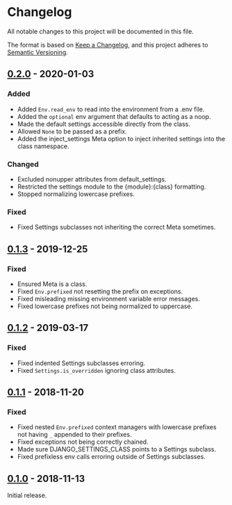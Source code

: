 # Changelog

All notable changes to this project will be documented in this file.

The format is based on [Keep a Changelog](https://keepachangelog.com/),
and this project adheres to [Semantic Versioning](https://semver.org/).

## [0.2.0] - 2020-01-03

### Added

- Added `Env.read_env` to read into the environment from a .env file.
- Added the `optional` env argument that defaults to acting as a noop.
- Made the default settings accessible directly from the class.
- Allowed `None` to be passed as a prefix.
- Added the inject_settings Meta option to inject inherited settings into the
  class namespace.

### Changed

- Excluded nonupper attributes from default_settings.
- Restricted the settings module to the {module}:{class} formatting.
- Stopped normalizing lowercase prefixes.

### Fixed

- Fixed Settings subclasses not inheriting the correct Meta sometimes.

## [0.1.3] - 2019-12-25

### Fixed

- Ensured Meta is a class.
- Fixed `Env.prefixed` not resetting the prefix on exceptions.
- Fixed misleading missing environment variable error messages.
- Fixed lowercase prefixes not being normalized to uppercase.

## [0.1.2] - 2019-03-17

### Fixed

- Fixed indented Settings subclasses erroring.
- Fixed `Settings.is_overridden` ignoring class attributes.

## [0.1.1] - 2018-11-20

### Fixed

- Fixed nested `Env.prefixed` context managers with lowercase prefixes not
  having `_` appended to their prefixes.
- Fixed exceptions not being correctly chained.
- Made sure DJANGO_SETTINGS_CLASS points to a Settings subclass.
- Fixed prefixless env calls erroring outside of Settings subclasses.

## [0.1.0] - 2018-11-13

Initial release.

[0.2.0]: https://github.com/orlnub123/django-class-settings/releases/tag/0.2.0
[0.1.3]: https://github.com/orlnub123/django-class-settings/releases/tag/0.1.3
[0.1.2]: https://github.com/orlnub123/django-class-settings/releases/tag/0.1.2
[0.1.1]: https://github.com/orlnub123/django-class-settings/releases/tag/0.1.1
[0.1.0]: https://github.com/orlnub123/django-class-settings/releases/tag/0.1.0
